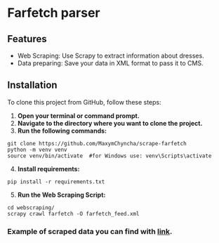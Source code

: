 # Farfetch parser

## Features
- Web Scraping: Use Scrapy to extract information about dresses.
- Data preparing: Save your data in XML format to pass it to CMS.

## Installation

To clone this project from GitHub, follow these steps:

1. **Open your terminal or command prompt.**
2. **Navigate to the directory where you want to clone the project.**
3. **Run the following commands:**
```shell
git clone https://github.com/MaxymChyncha/scrape-farfetch
python -m venv venv
source venv/bin/activate  #for Windows use: venv\Scripts\activate
```

4. **Install requirements:**

```shell
pip install -r requirements.txt
```

5. **Run the Web Scraping Script:**
```shell
cd webscraping/
scrapy crawl farfetch -O farfetch_feed.xml
```

### Example of scraped data you can find with [link](https://drive.google.com/file/d/1Wzx91iJW9SDPQUj0bBOriEZuAKQO-VU6/view?usp=sharing).
